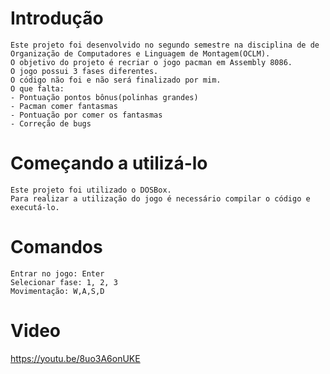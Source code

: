 # Introdução
```
Este projeto foi desenvolvido no segundo semestre na disciplina de de Organização de Computadores e Linguagem de Montagem(OCLM).
O objetivo do projeto é recriar o jogo pacman em Assembly 8086.
O jogo possui 3 fases diferentes.
O código não foi e não será finalizado por mim.
O que falta:
- Pontuação pontos bônus(polinhas grandes)
- Pacman comer fantasmas
- Pontuação por comer os fantasmas
- Correção de bugs
```
# Começando a utilizá-lo
```
Este projeto foi utilizado o DOSBox.
Para realizar a utilização do jogo é necessário compilar o código e executá-lo.
```
# Comandos
```
Entrar no jogo: Enter
Selecionar fase: 1, 2, 3
Movimentação: W,A,S,D
```
# Video
https://youtu.be/8uo3A6onUKE

